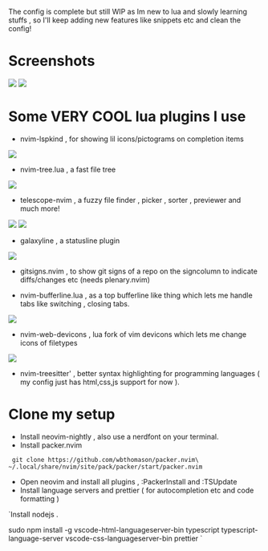The config is complete but still WIP as Im new to lua and slowly learning stuffs , so I'll keep adding new features like snippets etc and clean the config!

# Screenshots

<img src ="https://raw.githubusercontent.com/siduck76/personal-backup/master/rice%20flex/initialNvim.png">
<img src ="https://raw.githubusercontent.com/siduck76/personal-backup/master/rice%20flex/nvimRice2.png">

# Some VERY COOL lua plugins I use 

- nvim-lspkind , for showing lil icons/pictograms on completion items
 <img src = "https://raw.githubusercontent.com/siduck76/personal-backup/master/rice%20flex/lspkind.png">
 
- nvim-tree.lua , a fast file tree 
 <img src = "https://raw.githubusercontent.com/siduck76/personal-backup/master/rice%20flex/nvimtree.png">
 
- telescope-nvim , a fuzzy file finder , picker , sorter , previewer and much more!
 <img src = "https://raw.githubusercontent.com/siduck76/personal-backup/master/rice%20flex/tel.png">
 <img src = "https://raw.githubusercontent.com/siduck76/personal-backup/master/rice%20flex/telmedia.png">


- galaxyline , a statusline plugin
 <img src = "https://raw.githubusercontent.com/siduck76/personal-backup/master/rice%20flex/statusline.png">
 
- gitsigns.nvim , to show git signs of a repo on the signcolumn to indicate diffs/changes etc  (needs plenary.nvim)

- nvim-bufferline.lua , as a top bufferline like thing which lets me handle tabs like switching , closing tabs.
 <img src = "https://raw.githubusercontent.com/siduck76/personal-backup/master/rice%20flex/bufferline.png">
 
- nvim-web-devicons , lua fork of vim devicons which lets me change icons of filetypes
 <img src = "https://raw.githubusercontent.com/siduck76/personal-backup/master/rice%20flex/image.png">
 
- nvim-treesitter' , better syntax highlighting for programming languages ( my config just has html,css,js support for now ). 

# Clone my setup

- Install neovim-nightly , also use a nerdfont on your terminal.
- Install packer.nvim 

` 
git clone https://github.com/wbthomason/packer.nvim\
 ~/.local/share/nvim/site/pack/packer/start/packer.nvim
 `
 
 - Open neovim and install all plugins , :PackerInstall and :TSUpdate 
 - Install language servers and prettier ( for autocompletion etc and code formatting ) 
 
 `Install nodejs .
 
 sudo npm install -g vscode-html-languageserver-bin typescript typescript-language-server  vscode-css-languageserver-bin prettier
 ` 
